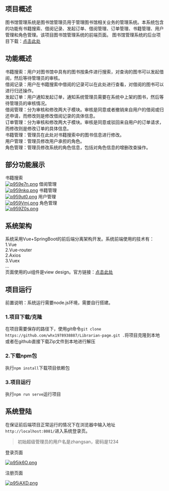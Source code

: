 ## 项目概述

图书馆管理系统是图书馆管理员用于管理图书馆相关业务的管理系统。本系统包含的功能有书籍搜索、借阅记录、发起订单、借阅管理、订单管理、书籍管理、用户管理和角色管理。该项目图书馆管理系统的前端页面。 
图书馆管理系统的后台项目下载：[点击此处](https://github.com/whx1978938887/Librarian-server)

## 功能概述

书籍搜索：用户对图书馆中具有的图书按条件进行搜索，对查询的图书可以发起借阅，然后等待管理员的审核。  
借阅记录：用户在书籍搜索中借阅的记录可以在此处进行查看，对借阅的图书可以进行归还操作。  
发起订单：用户通知发起订单，通知系统管理员需要在系统中上架的图书，然后等待管理员的审核情况。  
借阅管理：分为审核和修改两大子模块。审核是同意或者撤销来自用户的借阅或归还申请，而修改则是修改借阅记录的具体信息。  
订单管理：分为审核和修改两大子模块。审核是同意或驳回来自用户的订单请求，而修改则是修改订单的具体信息。  
书籍管理：管理员在此处对书籍搜索中的图书信息进行修改。  
用户管理：管理员修改用户承担的角色。  
角色管理：管理员修改系统的角色信息，包括对角色信息的增删改查操作。  

## 部分功能展示

书籍搜索  
[![p959e7n.png](https://s1.ax1x.com/2023/05/20/p959e7n.png)](https://imgse.com/i/p959e7n)
借阅管理  
[![p959nkq.png](https://s1.ax1x.com/2023/05/20/p959nkq.png)](https://imgse.com/i/p959nkq)
书籍管理  
[![p959ut0.png](https://s1.ax1x.com/2023/05/20/p959ut0.png)](https://imgse.com/i/p959ut0)
用户管理  
[![p959Vmj.png](https://s1.ax1x.com/2023/05/20/p959Vmj.png)](https://imgse.com/i/p959Vmj)
角色管理  
[![p959Z0s.png](https://s1.ax1x.com/2023/05/20/p959Z0s.png)](https://imgse.com/i/p959Z0s)

## 系统架构

系统采用Vue+SpringBoot的前后端分离架构开发。系统前端使用的技术有：  
1.Vue  
2.Vue-router  
2.Axios  
3.Vuex  
...  
页面使用的ui组件是view design。官方链接：[点击此处](https://www.iviewui.com/view-ui-plus/guide/introduce)  


## 项目运行

前置说明：系统运行需要node.js环境，需要自行搭建。

### 1.项目下载/克隆  

在项目需要保存的路径下，使用git命令`git clone https://github.com/whx1978938887/Librarian-page.git .`将项目克隆到本地  
或者在github直接下载Zip文件到本地进行解压   

### 2.下载npm包  
执行`npm install`下载项目依赖包

### 3.项目运行
执行`npm run serve`运行项目

## 系统登陆
在保证前后端项目正常运行的情况下在浏览器中输入地址`http://localhost:8081/`进入系统登录页。
> 初始超级管理员的用户名是zhangsan，密码是1234  

登录页面

[![p95ik6O.png](https://s1.ax1x.com/2023/05/20/p95ik6O.png)](https://imgse.com/i/p95ik6O)

注册页面

[![p95iAXD.png](https://s1.ax1x.com/2023/05/20/p95iAXD.png)](https://imgse.com/i/p95iAXD)